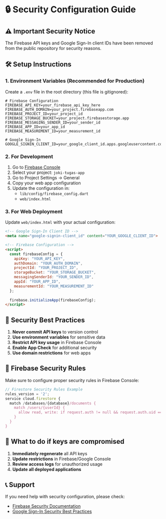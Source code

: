 # 🔒 Security Configuration Guide

## ⚠️ Important Security Notice

The Firebase API keys and Google Sign-In client IDs have been removed from the public repository for security reasons. 

## 🛠️ Setup Instructions

### 1. Environment Variables (Recommended for Production)

Create a `.env` file in the root directory (this file is gitignored):

```env
# Firebase Configuration
FIREBASE_API_KEY=your_firebase_api_key_here
FIREBASE_AUTH_DOMAIN=your_project.firebaseapp.com
FIREBASE_PROJECT_ID=your_project_id
FIREBASE_STORAGE_BUCKET=your_project.firebasestorage.app
FIREBASE_MESSAGING_SENDER_ID=your_sender_id
FIREBASE_APP_ID=your_app_id
FIREBASE_MEASUREMENT_ID=your_measurement_id

# Google Sign-In
GOOGLE_SIGNIN_CLIENT_ID=your_google_client_id.apps.googleusercontent.com
```

### 2. For Development

1. Go to [Firebase Console](https://console.firebase.google.com/)
2. Select your project: `joki-tugas-app`
3. Go to Project Settings → General
4. Copy your web app configuration
5. Update the configuration in:
   - `lib/config/firebase_config.dart`
   - `web/index.html`

### 3. For Web Deployment

Update `web/index.html` with your actual configuration:

```html
<!-- Google Sign-In Client ID -->
<meta name="google-signin-client_id" content="YOUR_GOOGLE_CLIENT_ID">

<!-- Firebase Configuration -->
<script>
  const firebaseConfig = {
    apiKey: "YOUR_API_KEY",
    authDomain: "YOUR_AUTH_DOMAIN",
    projectId: "YOUR_PROJECT_ID",
    storageBucket: "YOUR_STORAGE_BUCKET",
    messagingSenderId: "YOUR_SENDER_ID",
    appId: "YOUR_APP_ID",
    measurementId: "YOUR_MEASUREMENT_ID"
  };
  
  firebase.initializeApp(firebaseConfig);
</script>
```

## 🔐 Security Best Practices

1. **Never commit API keys** to version control
2. **Use environment variables** for sensitive data
3. **Restrict API key usage** in Firebase Console
4. **Enable App Check** for additional security
5. **Use domain restrictions** for web apps

## 📝 Firebase Security Rules

Make sure to configure proper security rules in Firebase Console:

```javascript
// Firestore Security Rules Example
rules_version = '2';
service cloud.firestore {
  match /databases/{database}/documents {
    match /users/{userId} {
      allow read, write: if request.auth != null && request.auth.uid == userId;
    }
  }
}
```

## 🚨 What to do if keys are compromised

1. **Immediately regenerate** all API keys
2. **Update restrictions** in Firebase/Google Console
3. **Review access logs** for unauthorized usage
4. **Update all deployed applications**

## 📞 Support

If you need help with security configuration, please check:
- [Firebase Security Documentation](https://firebase.google.com/docs/rules)
- [Google Sign-In Security Best Practices](https://developers.google.com/identity/sign-in/web/security)
